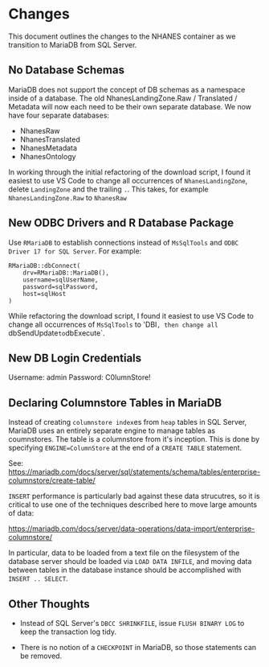 # Changes

This document outlines the changes to the NHANES container as we transition to MariaDB 
from SQL Server.

## No Database Schemas

MariaDB does not support the concept of DB schemas as a namespace inside of a database.
The old NhanesLandingZone.Raw / Translated / Metadata will now each need to be their
own separate database.  We now have four separate databases:

- NhanesRaw
- NhanesTranslated
- NhanesMetadata
- NhanesOntology

In working through the initial refactoring of the download script, I found it easiest to
use VS Code to change all occurrences of `NhanesLandingZone`, delete `LandingZone` and the 
trailing `.`.  This takes, for example `NhanesLandingZone.Raw` to `NhanesRaw`

## New ODBC Drivers and R Database Package

Use `RMariaDB` to establish connections instead of `MsSqlTools` and `ODBC Driver 17 for SQL Server`.
For example:

```
RMariaDB::dbConnect(
    drv=RMariaDB::MariaDB(),
    username=sqlUserName,
    password=sqlPassword,
    host=sqlHost
)
```

While refactoring the download script, I found it easiest to use VS Code to change all occurrences of `MsSqlTools`
to 'DBI`, then change all `dbSendUpdate` to `dbExecute`.

## New DB Login Credentials

Username: admin
Password: C0lumnStore!

## Declaring Columnstore Tables in MariaDB
Instead of creating `columnstore index`es from `heap` tables in SQL Server, 
MariaDB uses an entirely separate engine to manage tables as coumnstores.
The table is a columnstore from it's inception.  This is done by specifying 
`ENGINE=ColumnStore` at the end of a `CREATE TABLE` statement.

See: https://mariadb.com/docs/server/sql/statements/schema/tables/enterprise-columnstore/create-table/

`INSERT` performance is particularly bad against these data strucutres, so it is 
critical to use one of the techniques described here to move large amounts of data:

https://mariadb.com/docs/server/data-operations/data-import/enterprise-columnstore/

In particular, data to be loaded from a text file on the filesystem of the database
server should be loaded via `LOAD DATA INFILE`, and moving data between
tables in the database instance should be accomplished with `INSERT .. SELECT`.

## Other Thoughts
- Instead of SQL Server's `DBCC SHRINKFILE`, issue `FLUSH BINARY LOG` to keep the 
transaction log tidy.

- There is no notion of a `CHECKPOINT` in MariaDB, so those statements can be removed.